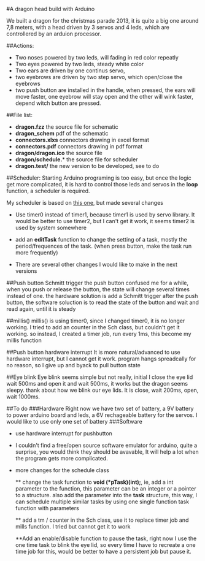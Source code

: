 #A dragon head build with Arduino

We built a dragon for the christmas parade 2013, it is quite a big one around 7,8 meters, with a head driven by 3 servos and 4 leds, which are controllered by an arduion processor.

##Actions:

* Two noses powered by two leds, will fading in red color repeatly
* Two eyes powered by two leds, steady white color
* Two ears are driven by one continus servo, 
* two eyebrows are driven by two step servo, which open/close the eyebrows
* two push button are installed in the handle, when pressed, the ears will move faster, one eyebrow will stay open and the other will wink faster, depend witch button are pressed.

##File list:
* **dragon.fzz**  the source file for schematic
* **dragon_schem** pdf of the schematic
* **connectors.xlxs** connectors drawing in excel format
* **connectors.pdf** connectors drawing in pdf format
* **dragon/dragon.ico** the source file
* **dragon/schedule.*** the source file for scheduler
* **dragon.test/** the new version to be developed, see to do

##Scheduler:
Starting Arduino programing is too easy, but once the logic get more complicated, it is hard to control those leds and servos in the **loop** function, a scheduler is required.

My scheduler is based on [this one](https://github.com/blanboom/Arduino-Task-Scheduler), but made several changes

* Use timer0 instead of timer1, because timer1 is used by servo library. It would be better to use timer2, but I can't get it work, it seems timer2 is used by system somewhere

* add an **editTask** function to change the setting of a task, mostly the period/frequences of the task. (when press button, make the task run more frequently)

* There are several other changes I would like to make in the next versions

##Push button Schmitt trigger 
the push button confused me for a while, when you push or release the button, the state will change several times instead of one. the hardware solution is add a Schmitt trigger after the push button, the software soluction is to read the state of the button and wait and read again, until it is steady

##millis()
millis() is using timer0, since I changed timer0, it is no longer working. I tried to add an counter in the Sch class, but couldn't get it working. so instead, I created a timer job, run every 1ms, this become my millis function

##Push button hardware interrupt
It is more natural/advanced to use hardware interrupt, but I cannot get it work. program hangs spreadcally for no reason, so I give up and byack to pull button state

##Eye blink
Eye blink seems simple but not really, initial I close the eye lid wait 500ms and open it and wait 500ms, it works but the dragon seems sleepy. thank about how we blink our eye lids. It is close, wait 200ms, open, wait 1000ms.

##To do
###Hardware
Right now we have two set of battery, a 9V battery to power arduino board and leds, a 6V rechageable battery for the servos. 
I would like to use only one set of battery
###Software
* use hardware interrupt for pushbutton
* I couldn't find a free/open source software emulator for arduino, quite a surprise, you would think they should be avavable, It will help a lot when the program gets more complicated.
* more changes for the schedule class
 
  ** change the task function to **void (*pTask)(int);**, ie, add a int parameter to the function, this parameter can be an integer or a pointer to a structure. also add the parameter into the **task** structure, this way, I can schedule multiple similar tasks by using one single function task function with parameters 
  
  ** add a tm / counter in the Sch class, use it to replace timer job and mills function. I tried but cannot get it to work
  
  **Add an enable/disable function to pause the task, right now I use the one time task to blink the eye lid, so every time I have to recreate a one time job for this, would be better to have a persistent job but pause it.
  
























